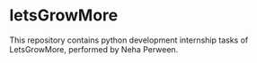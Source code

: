 # letsGrowMore
This repository contains python development internship tasks of LetsGrowMore, performed by Neha Perween.
